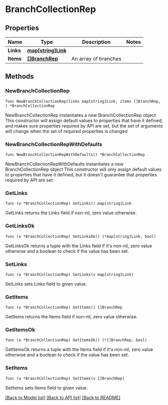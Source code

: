 # BranchCollectionRep

## Properties

Name | Type | Description | Notes
------------ | ------------- | ------------- | -------------
**Links** | [**map[string]Link**](Link.md) |  | 
**Items** | [**[]BranchRep**](BranchRep.md) | An array of branches | 

## Methods

### NewBranchCollectionRep

`func NewBranchCollectionRep(links map[string]Link, items []BranchRep, ) *BranchCollectionRep`

NewBranchCollectionRep instantiates a new BranchCollectionRep object
This constructor will assign default values to properties that have it defined,
and makes sure properties required by API are set, but the set of arguments
will change when the set of required properties is changed

### NewBranchCollectionRepWithDefaults

`func NewBranchCollectionRepWithDefaults() *BranchCollectionRep`

NewBranchCollectionRepWithDefaults instantiates a new BranchCollectionRep object
This constructor will only assign default values to properties that have it defined,
but it doesn't guarantee that properties required by API are set

### GetLinks

`func (o *BranchCollectionRep) GetLinks() map[string]Link`

GetLinks returns the Links field if non-nil, zero value otherwise.

### GetLinksOk

`func (o *BranchCollectionRep) GetLinksOk() (*map[string]Link, bool)`

GetLinksOk returns a tuple with the Links field if it's non-nil, zero value otherwise
and a boolean to check if the value has been set.

### SetLinks

`func (o *BranchCollectionRep) SetLinks(v map[string]Link)`

SetLinks sets Links field to given value.


### GetItems

`func (o *BranchCollectionRep) GetItems() []BranchRep`

GetItems returns the Items field if non-nil, zero value otherwise.

### GetItemsOk

`func (o *BranchCollectionRep) GetItemsOk() (*[]BranchRep, bool)`

GetItemsOk returns a tuple with the Items field if it's non-nil, zero value otherwise
and a boolean to check if the value has been set.

### SetItems

`func (o *BranchCollectionRep) SetItems(v []BranchRep)`

SetItems sets Items field to given value.



[[Back to Model list]](../README.md#documentation-for-models) [[Back to API list]](../README.md#documentation-for-api-endpoints) [[Back to README]](../README.md)


